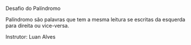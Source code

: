 Desafio do Palíndromo

Palíndromo são palavras que tem a mesma leitura se escritas da esquerda para direita ou vice-versa.

Instrutor: Luan Alves

